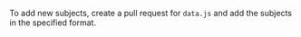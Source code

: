 To add new subjects, create a pull request for `data.js` and add the subjects in the specified format.
